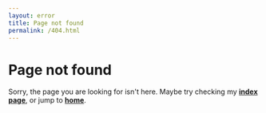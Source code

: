 ```yaml
---
layout: error
title: Page not found
permalink: /404.html
---
```


# Page not found

Sorry, the page you are looking for isn't here. Maybe try checking my **[index page](/posts)**, or jump to **[home](/)**.